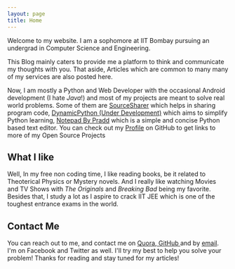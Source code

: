 ```yaml
---
layout: page
title: Home
---
```


Welcome to my website. I am a sophomore at IIT Bombay pursuing an undergrad in Computer Science and Engineering.

This Blog mainly caters to provide me a platform to think and communicate my thoughts with you. That aside, Articles which are common to many many of my services are also posted here.

Now, I am mostly a Python and Web Developer with the occasional Android development (I hate *Java*!) and most of my projects are meant to solve real world problems. Some of them are [SourceSharer](http://www.sourcesharer.holes) which helps in sharing program code, [DynamicPython (Under Development)](http://www.dynamicpython.hol.es) which aims to simplify Python learning, [Notepad By Pradd]( http://geekpradd.github.io/Notepad-By-Pradd-/) which is a simple and concise Python based text editor. You can check out my [Profile](https://github.com/geekpradd/) on GitHub to get links to more of my Open Source Projects

## What I like

Well, In my free non coding time, I like reading books, be it related to Theoterical Physics or Mystery novels. And I really like watching Movies and TV Shows with *The Originals* and *Breaking Bad* being my favorite. Besides that, I study a lot as I aspire to crack IIT JEE which is one of the toughest entrance exams in the world.

## Contact Me

You can reach out to me, and contact me on <a href="https://www.quora.com/Pradipta-Bora-1">Quora</a>,<a href="https://github.com/geekpradd"> GitHub </a>and by <a href="mailto:pradd@outlook.com">email</a>. I'm on Facebook and Twitter as well. I'll try my best to help you solve your problem!
Thanks for reading and stay tuned for my articles!
